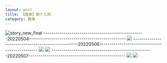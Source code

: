 ```yaml
---
layout: post
title: 【趣事】第十九周
category: 趣事
---
```

![story_new_final](http://rab41f8zg.hd-bkt.clouddn.com/img/story_new_final_0322.png)
--------------------------------------------------20220504------------------------------------------------
![](http://ran7ztk3m.hd-bkt.clouddn.com/img/funny-220504-b-1.png)
--------------------------------------------------20220506-----------------------------------------------
![](http://ran7ztk3m.hd-bkt.clouddn.com/img/pel-220506-4.jpg)
![](http://ran7ztk3m.hd-bkt.clouddn.com/img/pel-220506-7.jpg)
--------------------------------------------------20220507------------------------------------------------
![](http://ran7ztk3m.hd-bkt.clouddn.com/img/factors-220507-2.png)
![](http://ran7ztk3m.hd-bkt.clouddn.com/img/factors-220507-5.png)
  




